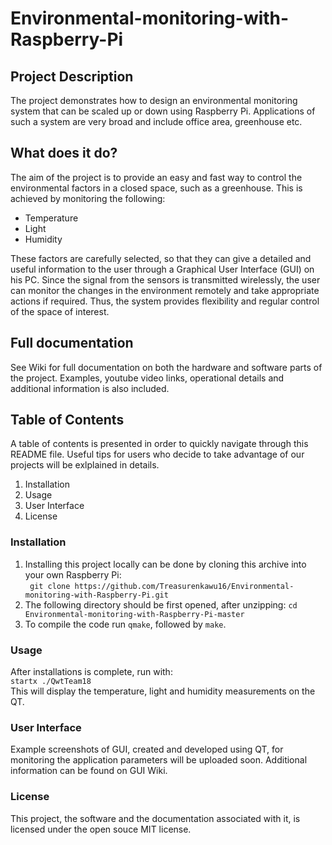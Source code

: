 # Environmental-monitoring-with-Raspberry-Pi

## Project Description

The project demonstrates how to design an environmental monitoring system that can be scaled up or down using Raspberry Pi. Applications of such a system are very broad and include office area, greenhouse etc.

## What does it do?

The aim of the project is to provide an easy and fast way to control the environmental factors in a closed space, such as a greenhouse. This is achieved by monitoring the following:
- Temperature
- Light
- Humidity

These factors are carefully selected, so that they can give a detailed and useful information to the user through a Graphical User Interface (GUI) on his PC. Since the signal from the sensors is transmitted wirelessly, the user can monitor the changes in the environment remotely and take appropriate actions if required. Thus, the system provides flexibility and regular control of the space of interest.

## Full documentation

See Wiki for full documentation on both the hardware and software parts of the project. Examples, youtube video links, operational details and additional information is also included.

## Table of Contents

A table of contents is presented in order to quickly navigate through this README file. Useful tips for users who decide to take advantage of our projects will be exlplained in details.
1. Installation
2. Usage
3. User Interface
4. License

### Installation 

1. Installing this project locally can be done by cloning this archive into your own Raspberry Pi:<br />  ``` git clone https://github.com/Treasurenkawu16/Environmental-monitoring-with-Raspberry-Pi.git``` <br />
2. The following directory should be first opened, after unzipping: ```cd Environmental-monitoring-with-Raspberry-Pi-master```<br />
3. To compile the code run ```qmake```, followed by ```make```.<br />


### Usage

After installations is complete, run with: <br /> ```startx ./QwtTeam18``` <br />
This will display the temperature, light and humidity measurements on the QT. 

### User Interface

Example screenshots of GUI, created and developed using QT, for monitoring the application parameters will be uploaded soon. Additional information can be found on GUI Wiki.

### License

This project, the software and the documentation associated with it, is licensed under the open souce MIT license. 
